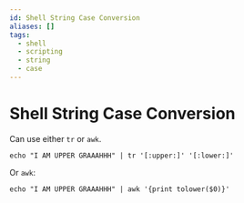 ```yaml
---
id: Shell String Case Conversion
aliases: []
tags:
  - shell
  - scripting
  - string
  - case
---
```


# Shell String Case Conversion

Can use either `tr` or `awk`.

```shell
echo "I AM UPPER GRAAAHHH" | tr '[:upper:]' '[:lower:]'
```

Or `awk`:

```shell
echo "I AM UPPER GRAAAHHH" | awk '{print tolower($0)}'
``` 